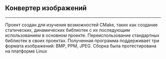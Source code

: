 ## Конвертер изображений
---

Проект создан для изучения возможностей CMake, таких как создание статических, динамических библиотек с их последующим использованием в основном проекте. Переиспользование стандартных библиотек в своих проектах. Полученная программа поддерживает три формата изображений: BMP, PPM, JPEG. Сборка была протестирована на платформе Linux

